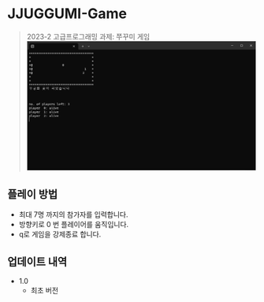 # JJUGGUMI-Game
> 2023-2 고급프로그래밍 과제: 쭈꾸미 게임
![](header.png)

## 플레이 방법

* 최대 7명 까지의 참가자를 입력합니다.
* 방향키로 0 번 플레이어를 움직입니다.
* q로 게임을 강제종료 합니다.


## 업데이트 내역

* 1.0
    * 최초 버전
